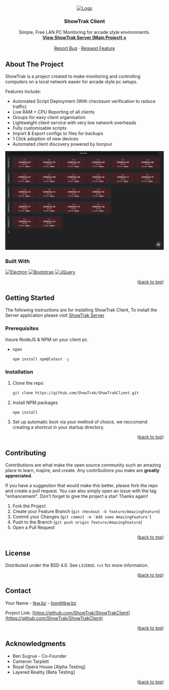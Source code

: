
<br />
<div align="center">

<a href="https://github.com/ShowTrak/ShowTrakClient">
    <img src="https://tkw.bz/img/ShowTrak.png" alt="Logo" width="120" height="120">
</a>

<h3 align="center">ShowTrak Client</h3>
  <p align="center">
    Simple, Free LAN PC Monitoring for arcade style environments.
    <br />
    <a href="https://github.com/ShowTrak/ShowTrakServer"><strong>View ShowTrak Server (Main Project) »</strong></a>
    <br />
    <br />
    <a href="https://github.com/ShowTrak/ShowTrakClient/issues/new?labels=bug&template=bug-report---.md">Report Bug</a>
    &middot;
    <a href="https://github.com/ShowTrak/ShowTrakClient/issues/new?labels=enhancement&template=feature-request---.md">Request Feature</a>
  </p>
</div>


<!-- ABOUT THE PROJECT -->
## About The Project

ShowTrak is a project created to make monitoring and controlling computers on a local network easier for arcade style pc setups.

Features include:
* Automated Script Deployment (With checksum verification to reduce traffic)
* Live RAM + CPU Reporting of all clients
* Groups for easy client organisation
* Lightweight client service with very low network overheads
* Fully customisable scripts
* Import & Export configs to files for backups
* 1 Click adoption of new devices
* Automated client discovery powered by bonjour

[![ShowTrak Screen Shot][showtrak-screenshot]](https://example.com)

### Built With
[![Electron][Electronjs.org]][Electron-url]
[![Bootstrap][Bootstrap.com]][Bootstrap-url]
[![JQuery][JQuery.com]][JQuery-url]

<p align="right">(<a href="#readme-top">back to top</a>)</p>

<!-- GETTING STARTED -->
## Getting Started

The following instructions are for installing ShowTrak Client, To install the Server application please visit [ShowTrak Server](https://github.com/ShowTrak/ShowTrakServer)
### Prerequisites

Insure NodeJS & NPM on your client pc.
* npm
  ```sh
  npm install npm@latest -g
  ```

### Installation
1. Clone the repo
   ```sh
   git clone https://github.com/ShowTrak/ShowTrakClient.git
   ```
2. Install NPM packages
   ```sh
   npm install
   ```
3. Set up automatic boot via your method of choice, we reccomend creating a shortcut in your startup directory.


<p align="right">(<a href="#readme-top">back to top</a>)</p>

<!-- CONTRIBUTING -->
## Contributing

Contributions are what make the open source community such an amazing place to learn, inspire, and create. Any contributions you make are **greatly appreciated**.

If you have a suggestion that would make this better, please fork the repo and create a pull request. You can also simply open an issue with the tag "enhancement".
Don't forget to give the project a star! Thanks again!

1. Fork the Project
2. Create your Feature Branch (`git checkout -b feature/AmazingFeature`)
3. Commit your Changes (`git commit -m 'Add some AmazingFeature'`)
4. Push to the Branch (`git push origin feature/AmazingFeature`)
5. Open a Pull Request

<p align="right">(<a href="#readme-top">back to top</a>)</p>

<!-- LICENSE -->
## License

Distributed under the BSD 4.0. See `LICENSE.txt` for more information.

<p align="right">(<a href="#readme-top">back to top</a>)</p>



<!-- CONTACT -->
## Contact

Your Name - [tkw.bz](https://tkw.bz) - tom@tkw.bz

Project Link: [https://github.com/ShowTrak/ShowTrakClient](https://github.com/ShowTrak/ShowTrakClient)

<p align="right">(<a href="#readme-top">back to top</a>)</p>



<!-- ACKNOWLEDGMENTS -->
## Acknowledgments
* Ben Sugrue - Co-Founder
* Cameron Tarplett
* Royal Opera House [Alpha Testing]
* Layered Reality [Beta Testing]

<p align="right">(<a href="#readme-top">back to top</a>)</p>


<!-- MARKDOWN LINKS & IMAGES -->
<!-- https://www.markdownguide.org/basic-syntax/#reference-style-links -->


[linkedin-url]: https://www.linkedin.com/in/thomas-kirkman-wood-aa0242190/
[showtrak-logo]: images/icon.png
[showtrak-screenshot]: images/screenshot-1.png


[Electronjs.org]: https://img.shields.io/badge/Electron-563D7C?style=for-the-badge&logo=electron&logoColor=white
[Electron-url]: https://www.electronjs.org/
[Bootstrap.com]: https://img.shields.io/badge/Bootstrap-563D7C?style=for-the-badge&logo=bootstrap&logoColor=white
[Bootstrap-url]: https://getbootstrap.com
[JQuery.com]: https://img.shields.io/badge/jQuery-0769AD?style=for-the-badge&logo=jquery&logoColor=white
[JQuery-url]: https://jquery.com 